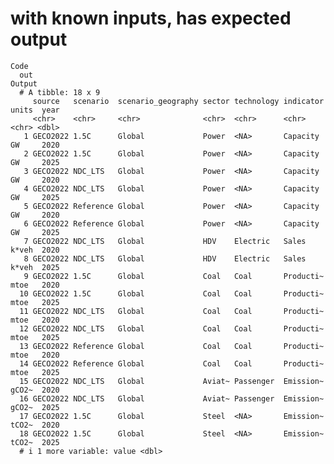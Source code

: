 # with known inputs, has expected output

    Code
      out
    Output
      # A tibble: 18 x 9
         source   scenario  scenario_geography sector technology indicator units  year
         <chr>    <chr>     <chr>              <chr>  <chr>      <chr>     <chr> <dbl>
       1 GECO2022 1.5C      Global             Power  <NA>       Capacity  GW     2020
       2 GECO2022 1.5C      Global             Power  <NA>       Capacity  GW     2025
       3 GECO2022 NDC_LTS   Global             Power  <NA>       Capacity  GW     2020
       4 GECO2022 NDC_LTS   Global             Power  <NA>       Capacity  GW     2025
       5 GECO2022 Reference Global             Power  <NA>       Capacity  GW     2020
       6 GECO2022 Reference Global             Power  <NA>       Capacity  GW     2025
       7 GECO2022 NDC_LTS   Global             HDV    Electric   Sales     k*veh  2020
       8 GECO2022 NDC_LTS   Global             HDV    Electric   Sales     k*veh  2025
       9 GECO2022 1.5C      Global             Coal   Coal       Producti~ mtoe   2020
      10 GECO2022 1.5C      Global             Coal   Coal       Producti~ mtoe   2025
      11 GECO2022 NDC_LTS   Global             Coal   Coal       Producti~ mtoe   2020
      12 GECO2022 NDC_LTS   Global             Coal   Coal       Producti~ mtoe   2025
      13 GECO2022 Reference Global             Coal   Coal       Producti~ mtoe   2020
      14 GECO2022 Reference Global             Coal   Coal       Producti~ mtoe   2025
      15 GECO2022 NDC_LTS   Global             Aviat~ Passenger  Emission~ gCO2~  2020
      16 GECO2022 NDC_LTS   Global             Aviat~ Passenger  Emission~ gCO2~  2025
      17 GECO2022 1.5C      Global             Steel  <NA>       Emission~ tCO2~  2020
      18 GECO2022 1.5C      Global             Steel  <NA>       Emission~ tCO2~  2025
      # i 1 more variable: value <dbl>

